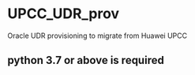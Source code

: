 # UPCC_UDR_prov
Oracle UDR provisioning to migrate from Huawei UPCC

## python 3.7 or above is required
